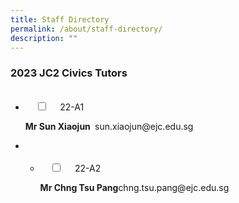 ```yaml
---
title: Staff Directory
permalink: /about/staff-directory/
description: ""
---
```

### 2023 JC2 Civics Tutors

<ul class="jekyllcodex_accordion">
  <li>
    <input type="checkbox" id="accordion1">
    <label for="accordion1">22-A1</label>
    <div>
			<p> <b> Mr Sun Xiaojun </b> sun.xiaojun@ejc.edu.sg<br>
				</div>
</li>
	<li>
		
<ul class="jekyllcodex_accordion">
  <li>
    <input type="checkbox" id="accordion2">
    <label for="accordion2">22-A2</label>
    <div>
			<p> <b> Mr Chng Tsu Pang</b>chng.tsu.pang@ejc.edu.sg<br>